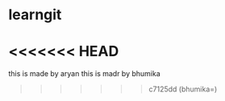 # learngit
<<<<<<< HEAD
=======
this is made by aryan
this is madr by bhumika
>>>>>>> c7125dd (bhumika=)
